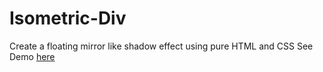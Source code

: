 # Isometric-Div
Create a floating mirror like shadow effect using pure HTML and CSS
See Demo <a href="https://github.com/Bornkhan/Isometric-Div/blob/master/index.html" target="_blank">here</a>

